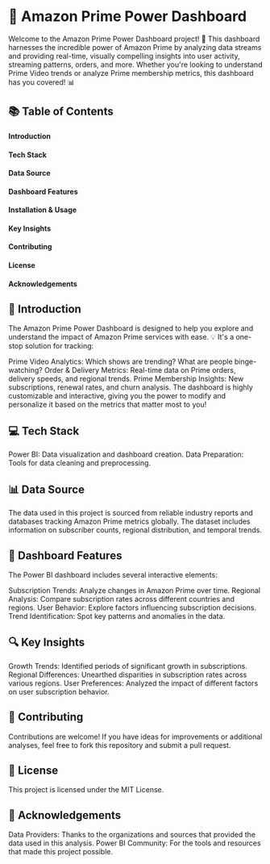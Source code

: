 # 🚀 Amazon Prime Power Dashboard
Welcome to the Amazon Prime Power Dashboard project! 🎉 This dashboard harnesses the incredible power of Amazon Prime by analyzing data streams and providing real-time, visually compelling insights into user activity, streaming patterns, orders, and more. Whether you're looking to understand Prime Video trends or analyze Prime membership metrics, this dashboard has you covered! 📊

## 📚 Table of Contents
#### Introduction
#### Tech Stack
#### Data Source
#### Dashboard Features
#### Installation & Usage
#### Key Insights
#### Contributing
#### License
#### Acknowledgements


## 📝 Introduction
The Amazon Prime Power Dashboard is designed to help you explore and understand the impact of Amazon Prime services with ease. 💡 It's a one-stop solution for tracking:

Prime Video Analytics: Which shows are trending? What are people binge-watching?
Order & Delivery Metrics: Real-time data on Prime orders, delivery speeds, and regional trends.
Prime Membership Insights: New subscriptions, renewal rates, and churn analysis.
The dashboard is highly customizable and interactive, giving you the power to modify and personalize it based on the metrics that matter most to you!

## 💻 Tech Stack
Power BI: Data visualization and dashboard creation.
Data Preparation: Tools for data cleaning and preprocessing.


## 📊 Data Source
The data used in this project is sourced from reliable industry reports and databases tracking Amazon Prime  metrics globally. The dataset includes information on subscriber counts, regional distribution, and temporal trends.


## 🚀 Dashboard Features
The Power BI dashboard includes several interactive elements:

Subscription Trends: Analyze changes in Amazon Prime over time.
Regional Analysis: Compare subscription rates across different countries and regions.
User Behavior: Explore factors influencing subscription decisions.
Trend Identification: Spot key patterns and anomalies in the data.


## 🔍 Key Insights
Growth Trends: Identified periods of significant growth in subscriptions.
Regional Differences: Unearthed disparities in subscription rates across various regions.
User Preferences: Analyzed the impact of different factors on user subscription behavior.


## 🤝 Contributing
Contributions are welcome! If you have ideas for improvements or additional analyses, feel free to fork this repository and submit a pull request.


## 📄 License
This project is licensed under the MIT License. 


## 🙏 Acknowledgements
Data Providers: Thanks to the organizations and sources that provided the data used in this analysis.
Power BI Community: For the tools and resources that made this project possible.

